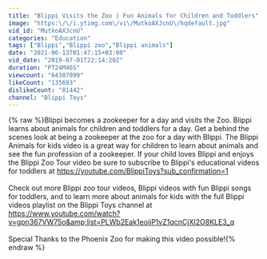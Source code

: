 ```yaml
---
title: "Blippi Visits the Zoo | Fun Animals for Children and Toddlers"
image: "https:\/\/i.ytimg.com\/vi\/MutkoAXJcnU\/hqdefault.jpg"
vid_id: "MutkoAXJcnU"
categories: "Education"
tags: ["Blippi","Blippi zoo","Blippi animals"]
date: "2021-06-13T01:47:15+03:00"
vid_date: "2019-07-01T22:14:20Z"
duration: "PT24M46S"
viewcount: "64387099"
likeCount: "135693"
dislikeCount: "81442"
channel: "Blippi Toys"
---
```

{% raw %}Blippi becomes a zookeeper for a day and visits the Zoo. Blippi learns about animals for children and toddlers for a day. Get a behind the scenes look at being a zookeeper at the zoo for a day with Blippi. The Blippi Animals for kids video is a great way for children to learn about animals and see the fun profession of a zookeeper. If your child loves Blippi and enjoys the Blippi Zoo Tour video be sure to subscribe to Blippi's educational videos for toddlers at <a rel="nofollow" target="blank" href="https://youtube.com/BlippiToys?sub_confirmation=1">https://youtube.com/BlippiToys?sub_confirmation=1</a><br /><br />Check out more Blippi zoo tour videos, Blippi videos with fun Blippi songs for toddlers, and to learn more about animals for kids with the full Blippi videos playlist on the Blippi Toys channel at <a rel="nofollow" target="blank" href="https://www.youtube.com/watch?v=gpn367VW75o&amp;list=PLWb2Eak1eoiiP1vZ1qcnCjXI2O8KLE3_q">https://www.youtube.com/watch?v=gpn367VW75o&amp;list=PLWb2Eak1eoiiP1vZ1qcnCjXI2O8KLE3_q</a><br /><br />Special Thanks to the Phoenix Zoo for making this video possible!{% endraw %}
